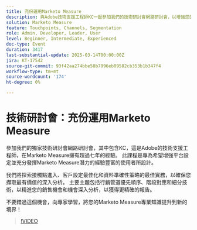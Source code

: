 ```yaml
---
title: 充份運用Marketo Measure
description: 與Adobe技術支援工程師KC一起參加我們的技術研討會網路研討會，以增強您的Marketo Measure技能。 瞭解接觸點輸入、客戶設定和資料正確性的最佳實務。 探索行銷管道優先順序、階段對應和細分技術，以獲得精確報告。 不要錯過這個提升您專業知識的機會！
solution: Marketo Measure
feature: Touchpoints, Channels, Segmentation
role: Admin, Developer, Leader, User
level: Beginner, Intermediate, Experienced
doc-type: Event
duration: 3417
last-substantial-update: 2025-03-14T00:00:00Z
jira: KT-17542
source-git-commit: 93f42aa274bbe58b7996eb09582cb353b1b347f4
workflow-type: tm+mt
source-wordcount: '174'
ht-degree: 0%

---
```



# 技術研討會：充份運用Marketo Measure

參加我們的獨家技術研討會網路研討會，其中包含KC，這是Adobe的技術支援工程師，在Marketo Measure擁有超過七年的經驗。 此課程是專為希望增強平台設定並充分發揮Marketo Measure潛力的經驗豐富的使用者所設計。

我們將探索接觸點進入、客戶設定最佳化和資料準確性策略的最佳實務，以確保您擷取最有價值的深入分析。 主要主題包括行銷管道優先順序、階段對應和細分技術，以精進您的銷售機會和機會深入分析，以獲得更精確的報告。

不要錯過這個機會，向專家學習，將您的Marketo Measure專業知識提升到新的境界！

>[!VIDEO](https://video.tv.adobe.com/v/3451661/?learn=on&enablevpops)
